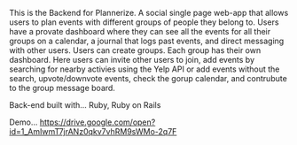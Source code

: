 This is the Backend for Plannerize. A social single page web-app that allows users to plan events with different groups of people they belong to. Users have a provate dashboard where they can see all the events for all their groups on a calendar, a journal that logs past events, and direct messaging with other users. Users can create groups. Each group has their own dashboard. Here users can invite other users to join, add events by searching for nearby activies using the Yelp API or add events without the search, upvote/downvote events, check the gorup calendar, and contrubute to the group message board.

Back-end built with... Ruby, Ruby on Rails

Demo... https://drive.google.com/open?id=1_AmIwmT7jrANz0qkv7vhRM9sWMo-2q7F
